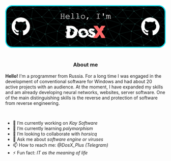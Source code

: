 <div align="center">
<img src="https://github.com/DosX-dev/DosX-dev/blob/main/github-header-image.png" alt="">
<br>
<img src="https://readme-typing-svg.demolab.com?font=Fira+Code&size=32&pause=1000&width=435&lines=Software+development;Information+Security;Frontend+development;.NET+and+Native+development" alt="">
<h3>About me</h3>
</div>

**Hello!** I'm a programmer from Russia.
For a long time I was engaged in the development of conventional software for Windows and had about 20 active projects with an audience. At the moment, I have expanded my skills and am already developing neural networks, websites, server software. One of the main distinguishing skills is the reverse and protection of software from reverse engineering.


<div align="center">
<img align="center" src="https://github-readme-stats.vercel.app/api/top-langs/?username=DosX-dev&layout=compact" alt="">
</div>

- 🔭 I’m currently working on _Kay Software_
- 🌱 I’m currently learning _polymorphism_
- 👯 I’m looking to collaborate with _horsicq_
- 💬 Ask me about _software engine or viruses_
- 📫 How to reach me: _@DosX_Plus (Telegram)_
- ⚡ Fun fact: _IT as the meaning of life_
